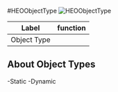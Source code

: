 #HEOObjectType
![HEOObjectType](img/HEOObjectType.png)

| Label | function |
| ---- | ---- |
| Object Type | |

## About Object Types
-Static
-Dynamic

